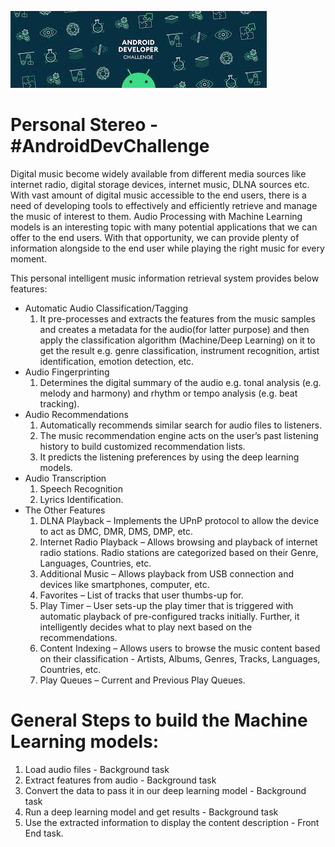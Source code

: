 [![Android Developer Challenge](https://github.com/sachinjegaonkar/PersonalStereo/blob/master/Android%20Developer%20Challenge.jpeg)](https://github.com/sachinjegaonkar/PersonalStereo)


# Personal Stereo - #AndroidDevChallenge

Digital music become widely available from different media sources like internet radio, digital storage devices, internet music, DLNA sources etc. With vast amount of digital music accessible to the end users, there is a need of developing tools to effectively and efficiently retrieve and manage the music of interest to them. Audio Processing with Machine Learning models is an interesting topic with many potential applications that we can offer to the end users. With that opportunity, we can provide plenty of information alongside to the end user while playing the right music for every moment.

This personal intelligent music information retrieval system provides below features:
* Automatic Audio Classification/Tagging
    1. It pre-processes and extracts the features from the music samples and creates a metadata for the audio(for latter purpose) and then apply the classification algorithm (Machine/Deep Learning) on it to get the result e.g. genre classification, instrument recognition, artist identification, emotion detection, etc.
* Audio Fingerprinting
    1. Determines the digital summary of the audio e.g. tonal analysis (e.g. melody and harmony) and rhythm or tempo analysis (e.g. beat tracking).
* Audio Recommendations
    1. Automatically recommends similar search for audio files to listeners.
    2. The music recommendation engine acts on the user’s past listening history to build customized recommendation lists.
    3. It predicts the listening preferences by using the deep learning models.
* Audio Transcription
    1. Speech Recognition
    2. Lyrics Identification.
* The Other Features
    1. DLNA Playback – Implements the UPnP protocol to allow the device to act as DMC, DMR, DMS, DMP, etc.
    2. Internet Radio Playback – Allows browsing and playback of internet radio stations. Radio stations are categorized based on their Genre, Languages, Countries, etc. 
    3. Additional Music – Allows playback from USB connection and devices like smartphones, computer, etc.
    4. Favorites – List of tracks that user thumbs-up for.
    5. Play Timer – User sets-up the play timer that is triggered with automatic playback of pre-configured tracks initially. Further, it intelligently decides what to play next based on the recommendations.
    6. Content Indexing – Allows users to browse the music content based on their classification - Artists, Albums, Genres, Tracks, Languages, Countries, etc.
    7. Play Queues – Current and Previous Play Queues.


# General Steps to build the Machine Learning models:
  1. Load audio files - Background task
  2. Extract features from audio - Background task
  3. Convert the data to pass it in our deep learning model - Background task
  4. Run a deep learning model and get results - Background task
  5. Use the extracted information to display the content description - Front End task.
